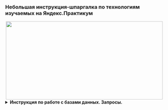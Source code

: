 ### Небольшая инструкция-шпаргалка по технологиям изучаемых на Яндекс.Практикум
<div align="center">
  <img src="https://media.giphy.com/media/dWesBcTLavkZuG35MI/giphy.gif" width="500" height="250"/>
</div>

<details>
  <summary> <b>Инструкция по работе с базами данных. Запросы.</b></summary>
    <details>
     <summary> <b>Создане таблицы. Заполнение. Вывод данных.</b></summary>
     Создадим таблицу с именем artists и двумя полями, определив их тип:
      
      ``CREATE TABLE artists(name TEXT, year_of_birth INTEGER);``
      
    </details>
    <details>
      <summary> <b>Запросы.</b></summary>
    </details>
  
</details>

<details>

<summary> <b>Инструкция по добавлению статики на web-сервер Яндекс.Облако.</b></summary>
  
Открываем терминал и копируем папку со статикой на сервер:
```
scp -r /локальный_путь_до_папки_на_ПК/static логин@IP_сервера:/home/логин/папка_с_проектом/папка_хранения_статики
```
> Пример: scp -r /Files/yandex.praktikum/static grwo1@84.221.111.206:/home/grwo1/hw05_final/yatube

Настраиваем права доступа к папке static на сервере:
1) добавляем учетную запись в группу:
```
www-data sudo usermod -a -G ЛОГИН www-data
```
2) устанавливаем права:
```
sudo chown -R :www-data /полный_путь_до_папки_статики
```
</details>

### :fire: Мой статус :
[![GitHub Streak](http://github-readme-streak-stats.herokuapp.com?user=grwo1&theme=dark&background=000000)](https://git.io/streak-stats)
